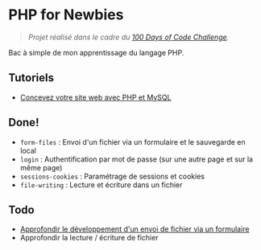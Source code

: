 # PHP for Newbies

> *Projet réalisé dans le cadre du [100 Days of Code Challenge](https://github.com/hugodessomme/100-days-of-code).*

Bac à simple de mon apprentissage du langage PHP.

## Tutoriels

- [Concevez votre site web avec PHP et MySQL](https://huit.re/php-for-newbies)

## Done!

- `form-files` : Envoi d'un fichier via un formulaire et le sauvegarde en local
- `login` : Authentification par mot de passe (sur une autre page et sur la même page)
- `sessions-cookies` : Paramétrage de sessions et cookies
- `file-writing` : Lecture et écriture dans un fichier

## Todo

- [Approfondir le développement d'un envoi de fichier via un formulaire](https://huit.re/form-files-2)
- Approfondir la lecture / écriture de fichier